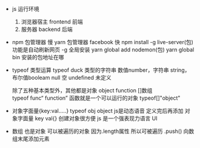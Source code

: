 - js 运行环境
    1. 浏览器宿主 frontend 前端
    2. 服务器 backend 后端
- npm 包管理器  慢
    yarn 包管理器 facebook   快
    npm install -g live-server(包) 功能是自动刷新网页
    -g 全局安装
    yarn global add nodemon(包) 
    yarn global bin 安装的包地址在哪




- typeof 类型运算
    typeof duck
    类型的字符串
    数值number，字符串
    string，布尔值booleam
    null 空 undefined 未定义

    除了五种基本类型外，其他都是对象  object function []数组  
    typeof func“ function”
    函数就是一个可以运行的对象
    typeof[]"object"

- 对象字面量{key:val.....}
typeof obj  object
    js是动态语音 定义完后再添加 
    对象字面量 key val{} 创建对象很方便
    js 是一个强表现力语言 UI

- 数组
    也是对象 可以被遍历的对象 
    因为.length属性 所以可被遍历
    .push()  向数组末尾添加元素
